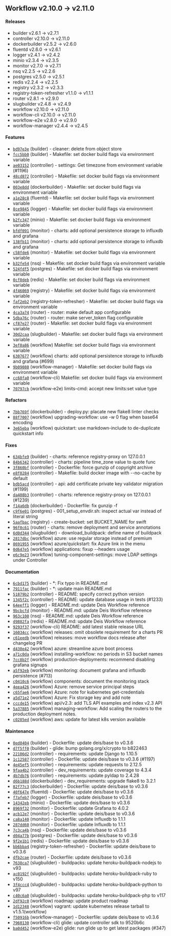 ## Workflow v2.10.0 -> v2.11.0

#### Releases

- builder v2.6.1 -> v2.7.1
- controller v2.10.0 -> v2.11.0
- dockerbuilder v2.5.2 -> v2.6.0
- fluentd v2.6.0 -> v2.6.1
- logger v2.4.1 -> v2.4.2
- minio v2.3.4 -> v2.3.5
- monitor v2.7.0 -> v2.7.1
- nsq v2.2.5 -> v2.2.6
- postgres v2.5.0 -> v2.5.1
- redis v2.2.4 -> v2.2.5
- registry v2.3.2 -> v2.3.3
- registry-token-refresher v1.1.0 -> v1.1.1
- router v2.8.1 -> v2.9.0
- slugbuilder v2.4.8 -> v2.4.9
- workflow v2.10.0 -> v2.11.0
- workflow-cli v2.10.0 -> v2.11.0
- workflow-e2e v2.8.0 -> v2.9.0
- workflow-manager v2.4.4 -> v2.4.5

#### Features

- [`bd97e3e`](https://github.com/deisthree/builder/commit/bd97e3e15ff406989d6c97d1d572b1206787b9a2) (builder) - cleaner: delete from object store
- [`fcc5bb0`](https://github.com/deisthree/builder/commit/fcc5bb0666adf892c12f17d2ae4a66f5abe45869) (builder) - Makefile: set docker build flags via environment variable
- [`ae03152`](https://github.com/deisthree/controller/commit/ae03152028aee5bb181c20a2ed58dff215ba2812) (controller) - settings: Get timezone from environment variable (#1196)
- [`48cd872`](https://github.com/deisthree/controller/commit/48cd87272e85a4e5d7fb75b30636ce38d67183a8) (controller) - Makefile: set docker build flags via environment variable
- [`003e8dd`](https://github.com/deisthree/dockerbuilder/commit/003e8dd9c1f71c8cbe5a30c70955c356c80b4c3b) (dockerbuilder) - Makefile: set docker build flags via environment variable
- [`a1e28c8`](https://github.com/deisthree/fluentd/commit/a1e28c86e1719f2112f9157574bf021c31218535) (fluentd) - Makefile: set docker build flags via environment variable
- [`8ce9845`](https://github.com/deisthree/logger/commit/8ce9845701e62d000a95174417f325df3e7107d9) (logger) - Makefile: set docker build flags via environment variable
- [`b2fc347`](https://github.com/deisthree/minio/commit/b2fc347315860b2da8d13f6e405c8b65bdb252ea) (minio) - Makefile: set docker build flags via environment variable
- [`bfdf091`](https://github.com/deisthree/monitor/commit/bfdf091c3768ab4dfd2bdae2360c81280d7b466e) (monitor) - charts: add optional persistence storage to influxdb and grafana
- [`138fb11`](https://github.com/deisthree/monitor/commit/138fb11af703f410c9861c0f048ee5fec803a12f) (monitor) - charts: add optional persistence storage to influxdb and grafana
- [`c58fde6`](https://github.com/deisthree/monitor/commit/c58fde69e32fcd118862e927527c565b2c8e8a9c) (monitor) - Makefile: set docker build flags via environment variable
- [`b32fe54`](https://github.com/deisthree/nsq/commit/b32fe54dcbc19a5ecfe38616f58494facbea67e0) (nsq) - Makefile: set docker build flags via environment variable
- [`524fdf5`](https://github.com/deisthree/postgres/commit/524fdf51282ca688201db61e01e818cfcb9d89eb) (postgres) - Makefile: set docker build flags via environment variable
- [`0cf0deb`](https://github.com/deisthree/redis/commit/0cf0debb6f891a2d8f5ca4197106b235a7c6712b) (redis) - Makefile: set docker build flags via environment variable
- [`4f46069`](https://github.com/deisthree/registry/commit/4f46069113c8093b03c56bfbe1fd6dae701fe726) (registry) - Makefile: set docker build flags via environment variable
- [`faf2eb2`](https://github.com/deisthree/registry-token-refresher/commit/faf2eb211b42f98fd1a5936af573b7870ab65fcc) (registry-token-refresher) - Makefile: set docker build flags via environment variable
- [`4ca3a74`](https://github.com/deisthree/router/commit/4ca3a7411e4ddcacde3759c3be7a543e2f269818) (router) - router: make default app configurable
- [`5dba76c`](https://github.com/deisthree/router/commit/5dba76ca8c8d8201291dd3a5231fcd08875561b8) (router) - router: make server_token flag configurable
- [`cf87e27`](https://github.com/deisthree/router/commit/cf87e2700ebfc1cacc8b332026e6b5a5bc572bdb) (router) - Makefile: set docker build flags via environment variable
- [`30d2caa`](https://github.com/deisthree/slugbuilder/commit/30d2caa540ae9658e6ca0bb97ffd66abe509afcd) (slugbuilder) - Makefile: set docker build flags via environment variable
- [`3ef0a86`](https://github.com/deisthree/workflow/commit/3ef0a8615ad77f407f7b275644e42e07c597a38d) (workflow) Makefile: set docker build flags via environment variable
- [`6307677`](https://github.com/deisthree/workflow/commit/630767794f1b4254e7f3c46b103ab3bb77420133) (workflow) charts: add optional persistence storage to influxdb and grafana (#699)
- [`9b09080`](https://github.com/deisthree/workflow-manager/commit/9b09080ce7ba6991362c33bf55d58a6753131706) (workflow-manager) - Makefile: set docker build flags via environment variable
- [`cc60fa0`](https://github.com/deisthree/workflow-cli/commit/cc60fa059aa3e7a61bc3d68a0aea5e2bd01c531f) (workflow-cli) Makefile: set docker build flags via environment variable
- [`70797cb`](https://github.com/deisthree/workflow-e2e/commit/70797cbdb76251ccbefc052820f81e52eaa7765f) (workflow-e2e) limits-cmd: accept new limits:set value type

#### Refactors

- [`7bb769f`](https://github.com/deisthree/dockerbuilder/commit/7bb769f48a09c01f081ca79123be0526ecde7de3) (dockerbuilder) - deploy.py: placate new flake8 linter checks
- [`88f7007`](https://github.com/deisthree/workflow/commit/88f7007c8f547946dfe6e5bc64ad93bab3a226a3) (workflow) upgrading-workflow: use -w 0 flag when base64 encoding
- [`3e65eba`](https://github.com/deisthree/workflow/commit/3e65ebadbbbaf64eeed35c9e4c68bf145a555382) (workflow) quickstart: use markdown-include to de-duplicate quickstart info

#### Fixes

- [`634bfe9`](https://github.com/deisthree/builder/commit/634bfe9409c8a8ac4060e25ce16cc4a1e374509d) (builder) - charts: reference registry-proxy on 127.0.0.1
- [`84b6342`](https://github.com/deisthree/controller/commit/84b63426e4331ffba39cf16f75b135b43393cde4) (controller) - charts: pipeline time_zone value to quote func
- [`3f860bf`](https://github.com/deisthree/controller/commit/3f860bfca316ecfa0de0b5318114c883bdceaf16) (controller) - Dockerfile: force gunzip of copyright archive
- [`e8f0284`](https://github.com/deisthree/controller/commit/e8f0284da2c190d9b75d6d5ffbca0ae669f7e008) (controller) - Makefile: build docker image with --no-cache by default
- [`bdb5acd`](https://github.com/deisthree/controller/commit/bdb5acdfb9dde926ca57b2c8c3be9df742b2e038) (controller) - api: add certificate private key validator migration (#1199)
- [`da408b3`](https://github.com/deisthree/controller/commit/da408b3fb94c5af5f559a18746208d411d1a6aa1) (controller) - charts: reference registry-proxy on 127.0.0.1 (#1239)
- [`f14a6db`](https://github.com/deisthree/dockerbuilder/commit/f14a6db42b436aee01abf328fac65472476b9dd1) (dockerbuilder) - Dockerfile: fix gunzip -f
- [`c9f6e01`](https://github.com/deisthree/postgres/commit/c9f6e01574dfca47f9827ada5972739a4dc6487c) (postgres) - 001_setup_envdir.sh: inspect actual var instead of literal string
- [`5aafbac`](https://github.com/deisthree/registry/commit/5aafbac11dd1e345dca8836df802b33f6518a3c3) (registry) - create-bucket: set BUCKET_NAME for swift
- [`96f0c61`](https://github.com/deisthree/router/commit/96f0c6172ff9570fd2dc5259ad23a2201a7e457a) (router) - charts: remove deployment and service annotations
- [`6d0d344`](https://github.com/deisthree/slugbuilder/commit/6d0d3448b6b02612e64f680cff83233ed7cbf940) (slugbuilder) - download_buildpack: define name of buildpack
- [`2817dbc`](https://github.com/deisthree/workflow/commit/2817dbc8f5d98efb97ea7a54b51314c8fc8e923c) (workflow) azure: use regular storage instead of premium
- [`8691955`](https://github.com/deisthree/workflow/commit/8691955c044f3ad2fab3a5db907b2ebd5146f16c) (workflow) azure/quickstart: fix Azure link in the menu
- [`0d647e5`](https://github.com/deisthree/workflow/commit/0d647e516764ef9dae4f61897f24dbcc58b50d25) (workflow) applications: fixup --headers usage
- [`e6c9e23`](https://github.com/deisthree/workflow/commit/e6c9e23923b3594819cea370c97b10ef187620a6) (workflow) tuning-component-settings: move LDAP settings under Controller

#### Documentation

- [`6cbd175`](https://github.com/deisthree/builder/commit/6cbd175b4052a419577fc23a81d157b3560a96d9) (builder) - *: Fix typo in README.md
- [`7911fac`](https://github.com/deisthree/builder/commit/7911face08f89032a664246f914bdd3a8570e9ec) (builder) - *: update main README.md
- [`51879b2`](https://github.com/deisthree/controller/commit/51879b2913151cf3d11fb90bdd42da9702bd30cc) (controller) - README: specify correct python version
- [`1345f2c`](https://github.com/deisthree/controller/commit/1345f2cafa69886cd2bfcc463d29cec3aac025a7) (controller) - README: update database usage in tests (#1233)
- [`64eeff1`](https://github.com/deisthree/logger/commit/64eeff17a8684d4caf10f528a89a5f7dae9d87a7) (logger) - README.md: update Deis Workflow reference
- [`9bcbcfd`](https://github.com/deisthree/monitor/commit/9bcbcfd780a506dc655b370e6953c3c8212cef5f) (monitor) - README.md: update Deis Workflow reference
- [`963c100`](https://github.com/deisthree/nsq/commit/963c1003910f659b49675ce1bb26948c269019cf) (nsq) - README.md: update Deis Workflow reference
- [`d9882fa`](https://github.com/deisthree/redis/commit/d9882fac0b33c95987ca78727aa71beadde2e3a9) (redis) - README.md: update Deis Workflow reference
- [`9293f37`](https://github.com/deisthree/workflow-cli/commit/9293f37a5551defb9f2775b47fdb6eae1bda1c24) (workflow-cli) README: add latest stable release URL
- [`16034cc`](https://github.com/deisthree/workflow/commit/16034cc94930b98be97ef1eb3456ee7681574608) (workflow) releases: omit obsolete requirement for a charts PR
- [`c61eedb`](https://github.com/deisthree/workflow/commit/c61eedb184fab6b4f071fc27c307670675430db5) (workflow) releases: move workflow docs release after changelog PR
- [`d430e42`](https://github.com/deisthree/workflow/commit/d430e42a089e923dc9afa6f39050d37e81330fe3) (workflow) azure: streamline azure boot process
- [`a71c0da`](https://github.com/deisthree/workflow/commit/a71c0da9befc24a1dd267350c974d32317ec5c78) (workflow) installing-workflow: no periods in S3 bucket names
- [`7cc8b2f`](https://github.com/deisthree/workflow/commit/7cc8b2f4c93469d8dbda7739196950360460dfd5) (workflow) production-deployments: recommend disabling grafana signups
- [`a5f92eb`](https://github.com/deisthree/workflow/commit/a5f92ebbbe04761520659b36d572187ead5bbd97) (workflow) monitoring: document grafana and influxdb persistence (#713)
- [`c0410c6`](https://github.com/deisthree/workflow/commit/c0410c66c93ff78d3e36a35025b362d5e6261b70) (workflow) components: document the monitoring stack
- [`4eea426`](https://github.com/deisthree/workflow/commit/4eea4265c4345aaf0594193dfd0c243b947356bf) (workflow) Azure: remove service principal steps
- [`c65fae6`](https://github.com/deisthree/workflow/commit/c65fae60895f7d286a3a8a4ff73fc81aa716a677) (workflow) Azure: note for kubernetes get-credentials
- [`a5d71e2`](https://github.com/deisthree/workflow/commit/a5d71e2ddfd377c71e18e9fe5e4e198a3c398366) (workflow) Azure: Fix storage key and add note
- [`cccde15`](https://github.com/deisthree/workflow/commit/cccde1538f37dd96b2166f456a64f01c51785e7f) (workflow) api/v2.3: add TLS API examples and index v2.3 API
- [`5a37885`](https://github.com/deisthree/workflow/commit/5a3788539d3ee5dc32d7fb7189b28b5a19b82417) (workflow) managing-workflow: Add scaling the routers to the production deployment notes.
- [`c0285ed`](https://github.com/deisthree/workflow/commit/c0285ed9edf6990161a9321159252a5d2318da22) (workflow) aws: update for latest k8s version available

#### Maintenance

- [`0ed0404`](https://github.com/deisthree/builder/commit/0ed0404b928789d9bbf0278f9f13d688e7f3e11f) (builder) - Dockerfile: update deis/base to v0.3.6
- [`d7f5ff0`](https://github.com/deisthree/builder/commit/d7f5ff03d6801826c2137ed7ad046b2a0ce016c6) (builder) - glide: bump golang.org/x/crypto to b822463
- [`22106d2`](https://github.com/deisthree/controller/commit/22106d22694d8108125af6a63d70d9d84608303b) (controller) - requirements: update Django to 1.10.5
- [`1c12587`](https://github.com/deisthree/controller/commit/1c125875280a80ed4faf052732b1f6ffb7da544e) (controller) - Dockerfile: update deis/base to v0.3.6 (#1197)
- [`4e45ef5`](https://github.com/deisthree/controller/commit/4e45ef5866ff368de3ae7fb018ccf36de79dc376) (controller) - requirements: update requests to 2.12.5
- [`9faa4b2`](https://github.com/deisthree/controller/commit/9faa4b22a34565b17db2c98e13823f15049b69c2) (controller) - dev_requirements: update coverage to 4.3.4
- [`4b7db76`](https://github.com/deisthree/controller/commit/4b7db7670ea134b5716226a1a355d24751c46108) (controller) - requirements: update pyldap to 2.4.28
- [`d6b188d`](https://github.com/deisthree/dockerbuilder/commit/d6b188d954bbef0ae6a296886596d533b006adf5) (dockerbuilder) - dev_requirements: upgrade flake8 to 3.2.1
- [`82f77c3`](https://github.com/deisthree/dockerbuilder/commit/82f77c31963833f8d5624d4a69b0edef548fa4d1) (dockerbuilder) - Dockerfile: update deis/base to v0.3.6
- [`40f647e`](https://github.com/deisthree/fluentd/commit/40f647e00b0437c276386f4dcfa11bb761b2686c) (fluentd) - Dockerfile: update deis/base to v0.3.6
- [`f7afeb7`](https://github.com/deisthree/logger/commit/f7afeb7d15b2d7b2c1ab4331b1d2aa91d28e2d8e) (logger) - Dockerfile: update deis/base to v0.3.6
- [`14342eb`](https://github.com/deisthree/minio/commit/14342eb74e910a67ec060998ad21ea1f0aa61e8e) (minio) - Dockerfile: update deis/base to v0.3.6
- [`8969f32`](https://github.com/deisthree/monitor/commit/8969f3205d909dd06e171fec5f07a9b0e57ec357) (monitor) - Dockerfile: update Grafana to 4.0.2
- [`acb12e7`](https://github.com/deisthree/monitor/commit/acb12e7490c52368978401a15030a8c8badb640f) (monitor) - Dockerfile: update deis/base to v0.3.6
- [`ca8a140`](https://github.com/deisthree/monitor/commit/ca8a14030e93ae332f90b15a19244f3803f976b7) (monitor) - Dockerfile: update Influxdb to 1.1.1
- [`287dd60`](https://github.com/deisthree/monitor/commit/287dd60d606b0f2ea5e93638f12d20a6a31e09ea) (monitor) - Dockerfile: update Influxdb to 1.1.1
- [`7c3ca4b`](https://github.com/deisthree/nsq/commit/7c3ca4b4a67a308f27852f07747b9914322556c4) (nsq) - Dockerfile: update deis/base to v0.3.6
- [`d04a77b`](https://github.com/deisthree/postgres/commit/d04a77b0addff9dfb48696b60ea969097be9974a) (postgres) - Dockerfile: update deis/base to v0.3.6
- [`9f2e1b1`](https://github.com/deisthree/redis/commit/9f2e1b13f95726dc5b82c668ded32ee44af0c063) (redis) - Dockerfile: update deis/base to v0.3.6
- [`bb6bba4`](https://github.com/deisthree/registry-token-refresher/commit/bb6bba4258a9dba4b8de2bcc1aebda4330061401) (registry-token-refresher) - Dockerfile: update deis/base to v0.3.6
- [`dfb2cae`](https://github.com/deisthree/router/commit/dfb2caef93642e87b737dad0b27ddd71526104a3) (router) - Dockerfile: update deis/base to v0.3.6
- [`7638ca7`](https://github.com/deisthree/slugbuilder/commit/7638ca7744b18fd9a83eccfb28e30595257d2495) (slugbuilder) - buildpacks: update heroku-buildpack-nodejs to v93
- [`ac0192f`](https://github.com/deisthree/slugbuilder/commit/ac0192fbbd7ecf6bf217239fa65a352648daf498) (slugbuilder) - buildpacks: update heroku-buildpack-ruby to v150
- [`3f4ccc4`](https://github.com/deisthree/slugbuilder/commit/3f4ccc4128114a3984203c8773090046f3393375) (slugbuilder) - buildpacks: update heroku-buildpack-python to v97
- [`c40c6a0`](https://github.com/deisthree/slugbuilder/commit/c40c6a04b3c6a62b27ad739b9e7f25c23aa2380a) (slugbuilder) - buildpacks: update heroku-buildpack-php to v117
- [`2df92c0`](https://github.com/deisthree/workflow/commit/2df92c0875ff2b12212f0320e29f724e53beae14) (workflow) roadmap: update product roadmap
- [`1d12348`](https://github.com/deisthree/workflow/commit/1d12348ed0d96a1e090d5a8d15b07921665e2021) (workflow) vagrant: update kubernetes release tarball to v1.5.1(workflow)
- [`f50916b`](https://github.com/deisthree/workflow-manager/commit/f50916b2f0d0a7a07854a15b6a8550b5672126a6) (workflow-manager) - Dockerfile: update deis/base to v0.3.6
- [`7960130`](https://github.com/deisthree/workflow-cli/commit/7960130d68000a1a77929c452645cdc1aeaf5e7b) (workflow-cli) glide: update controller sdk to 9520b6c
- [`ba0d452`](https://github.com/deisthree/workflow-e2e/commit/ba0d452c455fb1622ef602e672fea8bfb8da8a25) (workflow-e2e) glide: run glide up to get latest packages (#347)
